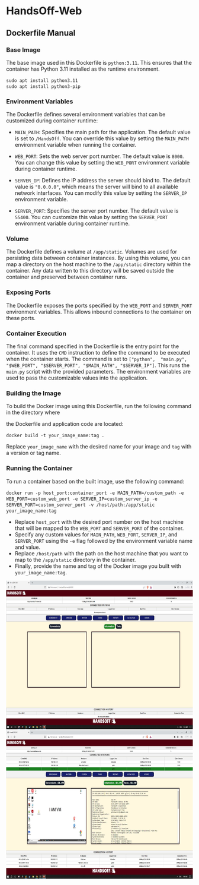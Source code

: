 # HandsOff-Web

## Dockerfile Manual

### Base Image
The base image used in this Dockerfile is `python:3.11`. This ensures that the container has Python 3.11 installed as the runtime environment.
```
sudo apt install python3.11
sudo apt install python3-pip
```

### Environment Variables
The Dockerfile defines several environment variables that can be customized during container runtime:

- `MAIN_PATH`: Specifies the main path for the application. The default value is set to `/HandsOff`. You can override this value by setting the `MAIN_PATH` environment variable when running the container.

- `WEB_PORT`: Sets the web server port number. The default value is `8000`. You can change this value by setting the `WEB_PORT` environment variable during container runtime.

- `SERVER_IP`: Defines the IP address the server should bind to. The default value is `"0.0.0.0"`, which means the server will bind to all available network interfaces. You can modify this value by setting the 
`SERVER_IP` environment variable.

- `SERVER_PORT`: Specifies the server port number. The default value is `55400`. You can customize this value by setting the `SERVER_PORT` environment variable during container runtime.

### Volume
The Dockerfile defines a volume at `/app/static`. Volumes are used for persisting data between container instances. By using this volume, you can map a directory on the host machine to the `/app/static` directory 
within the container. Any data written to this directory will be saved outside the container and preserved between container runs.

### Exposing Ports
The Dockerfile exposes the ports specified by the `WEB_PORT` and `SERVER_PORT` environment variables. This allows inbound connections to the container on these ports.

### Container Execution
The final command specified in the Dockerfile is the entry point for the container. It uses the `CMD` instruction to define the command to be executed when the container starts. The command is set to `["python", 
"main.py", "$WEB_PORT", "$SERVER_PORT", "$MAIN_PATH", "$SERVER_IP"]`. This runs the `main.py` script with the provided parameters. The environment variables are used to pass the customizable values into the 
application.

### Building the Image
To build the Docker image using this Dockerfile, run the following command in the directory where

the Dockerfile and application code are located:
```
docker build -t your_image_name:tag .
```
Replace `your_image_name` with the desired name for your image and `tag` with a version or tag name.

### Running the Container
To run a container based on the built image, use the following command:
```
docker run -p host_port:container_port -e MAIN_PATH=/custom_path -e WEB_PORT=custom_web_port -e SERVER_IP=custom_server_ip -e SERVER_PORT=custom_server_port -v /host/path:/app/static your_image_name:tag
```
- Replace `host_port` with the desired port number on the host machine that will be mapped to the `WEB_PORT` and `SERVER_PORT` of the container.
- Specify any custom values for `MAIN_PATH`, `WEB_PORT`, `SERVER_IP`, and `SERVER_PORT` using the `-e` flag followed by the environment variable name and value.
- Replace `/host/path` with the path on the host machine that you want to map to the `/app/static` directory in the container.
- Finally, provide the name and tag of the Docker image you built with `your_image_name:tag`.


<img src="https://github.com/GShwartz/HandsOff-WEB/blob/main/src/01-startup.JPG?raw=true" alt="Startup" width="600" height="400">

<img src="https://github.com/GShwartz/HandsOff-WEB/blob/main/src/02-connected_stations.JPG" alt="Startup" width="600" height="400">
